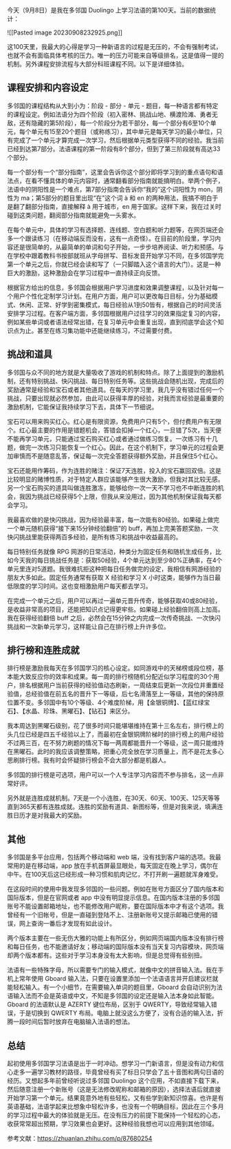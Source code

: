 今天（9月8日）是我在多邻国 Duolingo 上学习法语的第100天。当前的数据统计：

![[Pasted image 20230908232925.png]]

这100天里，我最大的心得是学习一种新语言的过程是无压的，不会有强制考试，也就不会有面临具体考核的压力。唯一的压力可能来自等级排名，这是值得一提的机制。另外课程安排流程与大部分科班课程不同。以下是详细体验。

## 课程安排和内容设定

多邻国的课程结构从大到小为：阶段 - 部分 - 单元 - 题目，每一种语言都有特定的课程设定。例如法语分为四个阶段（初入密林、挑战山地、横渡险滩、勇者无敌，还有隐藏的第5阶段），每一个阶段分为若干部分，每一个部分有6至10个单元，每个单元有15至20个题目（或称练习），其中单元是每天学习的最小单位，只有完成了一个单元才算完成一次学习，然后根据单元类型获得不同的经验。我当前已经到达第7部分。法语课程的第一阶段有8个部分，但到了第三阶段就有高达33个部分。

每一个部分有一个“部分指南”，这里会告诉你这个部分即将学习到的重点语句和语法点，在看不懂具体的单元内容时，通常翻看部分指南就能搞明白。举两个例子，法语中的阴阳性是一个难点，第7部分指南会告诉你“我的”这个词阳性为 mon，阴性为 ma；第5部分的题目里出现“在”这个词 à 和 en 的两种用法，我搞不明白于是翻了翻部分指南，直接解释 à 用于城市，en 用于国家。这样下来，我在过关时碰到这类问题，翻阅部分指南就能避免一头雾水。

在每个单元中，具体的学习有选择题、连线题、空白题和听力题等，在网页端还会多一个跟读练习（在移动端反而没有，这有一点奇怪）。在目前的阶段里，学习内容还是很简单的，从最简单的单词和句子开始，一步步培养阅读、听力和预感。与在学校中跟着教科书按部就班从字母拼写、音标发音开始学习不同，在多邻国学完第一个单元之后，你就已经会读和写了（一只脚踏入这个语言的大门）。这是一种巨大的激励，这种激励会在学习过程中一直持续正向反馈。

根据官方给出的信息，多邻国会根据用户学习进度和效果调整课程，以及针对每一个用户个性化定制学习计划。在用户方面，用户可以更改每日目标，分为基础模式、休闲、正常、好学到密集模式，每日经验从1到50皆有，根据自己的时间灵活安排学习过程。在客户端方面，多邻国根据用户过往学习的效果指定复习的内容，例如某些单词或者语法经常出错，在复习单元中会重复出现，直到彻底学会这个知识点为止。甚至在练习集功能中还能继续练习，不过需要付费。

## 挑战和道具

多邻国与众不同的地方就是大量吸收了游戏的机制和特点。除了上面提到的激励机制，还有特别挑战、快闪挑战、每日特别任务等。这些挑战会随机出现，完成后的奖励通常是经验和宝石或者其他道具。在每天的学习里，我几乎没有错过任何一个挑战，只要出现就必然参加，由此可以获得丰厚的经验，对我而言经验是最重要的激励机制，它能保证我持续学习下去，具体下一节细说。

宝石可以用来购买红心。红心是有限资源，免费用户只有5个，但付费用户有无限个。红心最主要的作用是错题机会，答错会扣掉一个红心，一旦错了5次，当天便不能再学习单元，只能通过宝石购买红心或者通过做练习恢复。一次练习有十几题，做完一次练习只能恢复一个红心。因此，在这个机制下，学习单元的过程会更加审慎而不是随意乱答，保证每一次完全答题获得额外奖励，并且保住5个红心。

宝石还能用作筹码，作为连胜的赌注：保证7天连胜，投入的宝石赢回双倍。这是比较明显的赌博性质，对于特定人群应该能够产生很大激励，但我对其比较无感。另一个宝石购买的道具叫做连胜激冻，能够给你一次一天不学习也不中断连胜的机会，我因为挑战已经获得5个上限，但我从来没用过，因为其他机制保证我每天都会学习。

我最喜欢做的是快闪挑战，因为经验最丰富，每一次能有80经验。如果碰上做完一个单元随机获得“接下来15分钟经验翻倍”的 buff，再加上完美答题奖励，一次快闪挑战里能获得两百多经验，是所有练习和挑战中收益最高的。

每日特别任务就像 RPG 网游的日常活动，种类分为固定任务和随机生成任务，比如今天我的每日挑战任务是：获取50经验，4个单元达到至少80%正确率，在4个单元里连对5道题。我很难抗拒这种把每日任务做完的设定，我相信有网游经验的朋友大多如此。固定任务通常有获取 X 经验和学习 X 小时这类，能够作为当日最低限度的学习时间。这也变相激励用户每天都去学习。

在完成一个单元之后，用户可以再过一遍单元晋升传奇，能够获取40或80经验，是收益非常高的项目，还能把知识点记得更牢些。如果碰上经验翻倍则高上加高。我在获得经验翻倍 buff 之后，必然会在15分钟之内完成一次传奇挑战、一次快闪挑战和一次新单元学习，这样能让自己在排行榜上升许多位。

## 排行榜和连胜成就

排行榜是激励我每天在多邻国学习的核心设定。如同游戏中的天梯榜或段位榜，基本能大致反应你的效率和成果。每一周的排行榜随机分配近似学习程度的30个用户，排名根据用户当前获得的经验值动态刷新，一周结束后更新一次段位并重置经验值，总经验值在前五名的晋升下一等级，后七名滑落至上一等级，其他的保持原位置不变。多邻国中有10个等级、4个难度阶梯，用【金银铜牌】、【蓝红绿宝石】、【水晶、珍珠、黑曜石】、【钻石】来区分。

我本周达到黑曜石级别，花了很多时间只能堪堪维持在第十三名左右，排行榜上的头几位已经是四五千经验以上了，而最初在金银铜牌阶梯时的排行榜上的用户经验不过两三百，在不努力刷题的情况下每一两周都能晋升一个等级，这一周只能维持在黑曜石。此时的我应该调整策略，把重心完全放在学习质量上，而不是花太多心思刷排行榜。我有时会怀疑排行榜会不会大部分都是机器人。

多邻国的排行榜是可选项，用户可以一个人专注学习内容而不参与排名，这一点非常好评。

另外就是连胜成就机制。7天是一个小连胜，在30天、60天、100天、125天等等直到365天都有连胜成就。连胜的奖励有道具、新图标等，但是对我来说，填满连胜日历才是对我最大的奖励。

## 其他

多邻国是多平台应用，包括两个移动端和 web 端，没有找到客户端的选项。我最常用的是在移动端，app 放在手机首屏最显眼处，每天固定在晚上学习，偶尔在中午。在100天后这已经形成一种习惯和肌肉记忆，不打开刷一遍题就浑身难受。

在这段时间的使用中我发现多邻国的一些问题。例如在账号方面区分了国内版本和国际版本，但是在官网或者 app 中没有明显提示信息。在国内版本注册的多邻国账号不能设置邮箱地址，也不能修改用户昵称，要在国际版本中才有这个选项。我曾经有一个旧帐号，但是一直碰到登陆不上、注册新账号又提示邮箱已使用的错误，网上查询一番后才发现有如此设计。

两个版本主要在一些无伤大雅的功能上有所区分，例如网页端国内版本没有排行榜和每日任务，也不能邀请好友；移动端的国际版本没有当天复习内容模块，网页端却两个版本都有。这些对于学习本身没有太大影响，但是总觉得有些别扭。

法语有一些特殊字母，所以需要专门的输入模式，就像中文的拼音输入法。我在手机上常年使用 Gboard 输入法，只要在设置里添加一个法语语言并开启建议栏就能轻松输入。有一个小细节，在需要输入单词的题目里，Gboard 会自动识别为法语输入法而不会是英语或中文，不知是多邻国的设定还是输入法本身如此智能。Gboard 的法语默认是 AZERTY 键位布局，区别于 QWERTY，导致经常输入错误，于是切换到 QWERTY 布局。电脑上就没这么方便了，没有合适的输入法，折腾一段时间后暂时放弃在电脑输入法语的想法。

## 总结

起初使用多邻国学习法语是出于一时冲动。想学习一门新语言，但是没有动力和信心走多一遍学习教材的路径，毕竟曾经有买了标日只学会了五十音图和两句日语的经历。又想起多年前曾经听说过多邻国 Duolingo 这个应用，不如直接下载下来，然后随意注册一个新账号（这是无法修改昵称和邮箱的原因），选择法语后就直接开始学习第一个单元。结果竟意外地有些轻松，又有些学到新知识惊喜。也许是有英语基础，法语学起来比想象中轻松许多，也没有一个明确目标，因此在三个多月的学习过程中最大的体验就是无压。在没有压力的前提下能保持一个轻松的心态，收获常常超出预期，学习效果也会更好。这种经验我想也可以应用到其他领域。

参考文献：https://zhuanlan.zhihu.com/p/87680254